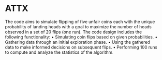 # ATTX
The code aims to simulate flipping of five unfair coins each with the unique probability of landing heads with a goal to maximize the number of heads observed in a set of 20 flips (one run). The code design includes the following functionality:
•	Simulating coin flips based on given probabilities.
•	Gathering data through an initial exploration phase.
•	Using the gathered data to make informed decisions on subsequent flips.
•	Performing 100 runs to compute and analyze the statistics of the algorithm.

